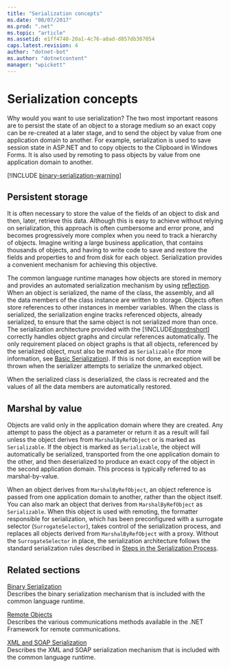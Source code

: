 ```yaml
---
title: "Serialization concepts"
ms.date: "08/07/2017"
ms.prod: ".net"
ms.topic: "article"
ms.assetid: e1ff4740-20a1-4c76-a8ad-d857db307054
caps.latest.revision: 4
author: "dotnet-bot"
ms.author: "dotnetcontent"
manager: "wpickett"
---
```

# Serialization concepts
Why would you want to use serialization? The two most important reasons are to persist the state of an object to a storage medium so an exact copy can be re-created at a later stage, and to send the object by value from one application domain to another. For example, serialization is used to save session state in ASP.NET and to copy objects to the Clipboard in Windows Forms. It is also used by remoting to pass objects by value from one application domain to another.

[!INCLUDE [binary-serialization-warning](../../../includes/binary-serialization-warning.md)]

## Persistent storage
It is often necessary to store the value of the fields of an object to disk and then, later, retrieve this data. Although this is easy to achieve without relying on serialization, this approach is often cumbersome and error prone, and becomes progressively more complex when you need to track a hierarchy of objects. Imagine writing a large business application, that contains thousands of objects, and having to write code to save and restore the fields and properties to and from disk for each object. Serialization provides a convenient mechanism for achieving this objective.

The common language runtime manages how objects are stored in memory and provides an automated serialization mechanism by using [reflection](../../../docs/framework/reflection-and-codedom/reflection.md). When an object is serialized, the name of the class, the assembly, and all the data members of the class instance are written to storage. Objects often store references to other instances in member variables. When the class is serialized, the serialization engine tracks referenced objects, already serialized, to ensure that the same object is not serialized more than once. The serialization architecture provided with the [!INCLUDE[dnprdnshort](../../../includes/dnprdnshort-md.md)] correctly handles object graphs and circular references automatically. The only requirement placed on object graphs is that all objects, referenced by the serialized object, must also be marked as `Serializable` (for more information, see [Basic Serialization](basic-serialization.md)). If this is not done, an exception will be thrown when the serializer attempts to serialize the unmarked object.

When the serialized class is deserialized, the class is recreated and the values of all the data members are automatically restored.

## Marshal by value
Objects are valid only in the application domain where they are created. Any attempt to pass the object as a parameter or return it as a result will fail unless the object derives from `MarshalByRefObject` or is marked as `Serializable`. If the object is marked as `Serializable`, the object will automatically be serialized, transported from the one application domain to the other, and then deserialized to produce an exact copy of the object in the second application domain. This process is typically referred to as marshal-by-value.
 
When an object derives from `MarshalByRefObject`, an object reference is passed from one application domain to another, rather than the object itself. You can also mark an object that derives from `MarshalByRefObject` as `Serializable`. When this object is used with remoting, the formatter responsible for serialization, which has been preconfigured with a surrogate selector (`SurrogateSelector`), takes control of the serialization process, and replaces all objects derived from `MarshalByRefObject` with a proxy. Without the `SurrogateSelector` in place, the serialization architecture follows the standard serialization rules described in [Steps in the Serialization Process](steps-in-the-serialization-process.md).  

## Related sections  
 [Binary Serialization](../../../docs/standard/serialization/binary-serialization.md)  
 Describes the binary serialization mechanism that is included with the common language runtime.  
  
 [Remote Objects](http://msdn.microsoft.com/en-us/515686e6-0a8d-42f7-8188-73abede57c58)  
 Describes the various communications methods available in the .NET Framework for remote communications.  
  
 [XML and SOAP Serialization](../../../docs/standard/serialization/xml-and-soap-serialization.md)  
 Describes the XML and SOAP serialization mechanism that is included with the common language runtime.
